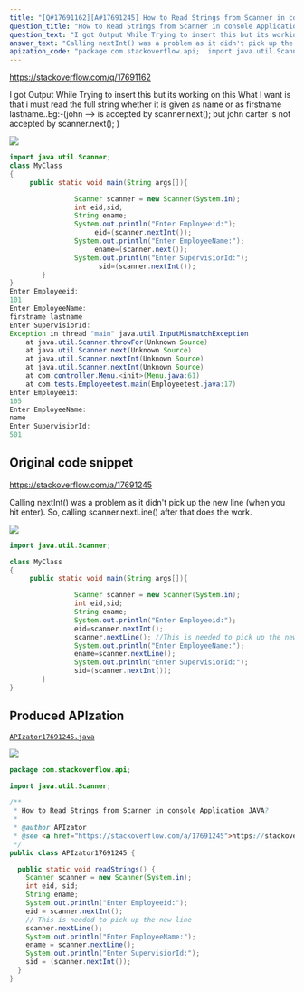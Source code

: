 ```yaml
---
title: "[Q#17691162][A#17691245] How to Read Strings from Scanner in console Application JAVA?"
question_title: "How to Read Strings from Scanner in console Application JAVA?"
question_text: "I got Output While Trying to insert this but its working on this What I want is that i must read the full string whether it is given as name or as firstname lastname..Eg:-(john --> is accepted by scanner.next(); but john carter is not accepted by scanner.next(); )"
answer_text: "Calling nextInt() was a problem as it didn't pick up the new line (when you hit enter). So, calling scanner.nextLine() after that does the work."
apization_code: "package com.stackoverflow.api;  import java.util.Scanner;  /**  * How to Read Strings from Scanner in console Application JAVA?  *  * @author APIzator  * @see <a href=\"https://stackoverflow.com/a/17691245\">https://stackoverflow.com/a/17691245</a>  */ public class APIzator17691245 {    public static void readStrings() {     Scanner scanner = new Scanner(System.in);     int eid, sid;     String ename;     System.out.println(\"Enter Employeeid:\");     eid = scanner.nextInt();     // This is needed to pick up the new line     scanner.nextLine();     System.out.println(\"Enter EmployeeName:\");     ename = scanner.nextLine();     System.out.println(\"Enter SupervisiorId:\");     sid = (scanner.nextInt());   } }"
---
```


https://stackoverflow.com/q/17691162

I got Output While Trying to insert this
but its working on this
What I want is that i must read the full string whether it is given as name or as firstname lastname..Eg:-(john --&gt; is accepted by scanner.next(); but john carter is not accepted by scanner.next(); )


<div class="code-logo"><img src="/stackoverflow.png" /></div>

```java
import java.util.Scanner;
class MyClass
{
     public static void main(String args[]){

                Scanner scanner = new Scanner(System.in);
                int eid,sid;
                String ename;
                System.out.println("Enter Employeeid:");
                     eid=(scanner.nextInt());
                System.out.println("Enter EmployeeName:");
                     ename=(scanner.next());
                System.out.println("Enter SupervisiorId:");
                      sid=(scanner.nextInt());  
        }
}
Enter Employeeid:
101
Enter EmployeeName:
firstname lastname
Enter SupervisiorId:
Exception in thread "main" java.util.InputMismatchException
    at java.util.Scanner.throwFor(Unknown Source)
    at java.util.Scanner.next(Unknown Source)
    at java.util.Scanner.nextInt(Unknown Source)
    at java.util.Scanner.nextInt(Unknown Source)
    at com.controller.Menu.<init>(Menu.java:61)
    at com.tests.Employeetest.main(Employeetest.java:17)
Enter Employeeid:
105
Enter EmployeeName:
name
Enter SupervisiorId:
501
```


## Original code snippet

https://stackoverflow.com/a/17691245

Calling nextInt() was a problem as it didn&#x27;t pick up the new line (when you hit enter). So, calling scanner.nextLine() after that does the work.

<div class="code-logo"><img src="/stackoverflow.png" /></div>

```java
import java.util.Scanner;

class MyClass
{
     public static void main(String args[]){

                Scanner scanner = new Scanner(System.in);
                int eid,sid;
                String ename;
                System.out.println("Enter Employeeid:");
                eid=scanner.nextInt();
                scanner.nextLine(); //This is needed to pick up the new line
                System.out.println("Enter EmployeeName:");
                ename=scanner.nextLine();
                System.out.println("Enter SupervisiorId:");
                sid=(scanner.nextInt());  
        }
}
```

## Produced APIzation

[`APIzator17691245.java`](https://github.com/pasqualesalza/apization-temp/raw/main/data/search/APIzator17691245.java)

<div class="code-logo"><img src="/apizator.png" /></div>

```java
package com.stackoverflow.api;

import java.util.Scanner;

/**
 * How to Read Strings from Scanner in console Application JAVA?
 *
 * @author APIzator
 * @see <a href="https://stackoverflow.com/a/17691245">https://stackoverflow.com/a/17691245</a>
 */
public class APIzator17691245 {

  public static void readStrings() {
    Scanner scanner = new Scanner(System.in);
    int eid, sid;
    String ename;
    System.out.println("Enter Employeeid:");
    eid = scanner.nextInt();
    // This is needed to pick up the new line
    scanner.nextLine();
    System.out.println("Enter EmployeeName:");
    ename = scanner.nextLine();
    System.out.println("Enter SupervisiorId:");
    sid = (scanner.nextInt());
  }
}

```